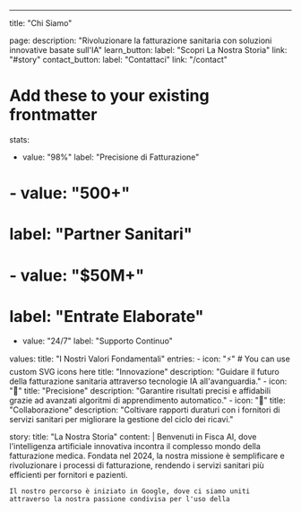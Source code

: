 ---

title: "Chi Siamo"

page:
description: "Rivoluzionare la fatturazione sanitaria con soluzioni innovative basate sull'IA"
learn_button:
label: "Scopri La Nostra Storia"
link: "#story"
contact_button:
label: "Contattaci"
link: "/contact"

# Add these to your existing frontmatter

stats:

- value: "98%"
  label: "Precisione di Fatturazione"

# - value: "500+"

# label: "Partner Sanitari"

# - value: "$50M+"

# label: "Entrate Elaborate"

- value: "24/7"
  label: "Supporto Continuo"

values:
title: "I Nostri Valori Fondamentali"
entries: - icon: "⚡" # You can use custom SVG icons here
title: "Innovazione"
description: "Guidare il futuro della fatturazione sanitaria attraverso tecnologie IA all'avanguardia." - icon: "🎯"
title: "Precisione"
description: "Garantire risultati precisi e affidabili grazie ad avanzati algoritmi di apprendimento automatico." - icon: "🤝"
title: "Collaborazione"
description: "Coltivare rapporti duraturi con i fornitori di servizi sanitari per migliorare la gestione del ciclo dei ricavi."

story:
title: "La Nostra Storia"
content: |
Benvenuti in Fisca AI, dove l'intelligenza artificiale innovativa incontra il complesso mondo della fatturazione medica. Fondata nel 2024, la nostra missione è semplificare e rivoluzionare i processi di fatturazione, rendendo i servizi sanitari più efficienti per fornitori e pazienti.</br>

    Il nostro percorso è iniziato in Google, dove ci siamo uniti attraverso la nostra passione condivisa per l'uso della
